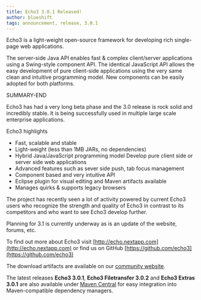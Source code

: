 ```yaml
---
title: Echo3 3.0.1 Released!
author: blueshift
tags: announcement, release, 3.0.1
---
```


Echo3 is a light-weight open-source framework for developing rich single-page web applications.

The server-side Java API enables fast &amp; complex client/server applications using a
Swing-style component API. The identical JavaScript API allows the easy development of
pure client-side applications using the very same clean and intuitive programming model.
New components can be easily adopted for both platforms.

SUMMARY-END

Echo3 has had a very long beta phase and the 3.0 release is rock solid and incredibly
stable. It is being successfully used in multiple large scale enterprise applications.

Echo3 highlights

*   Fast, scalable and stable
*   Light-weight (less than 1MB JARs, no dependencies)
*   Hybrid Java/JavaScript programming model Develop pure client side or server side web applications
*   Advanced features such as sever side push, tab focus management
*   Component based and very intuitive API
*   Eclipse plugin for visual editing and Maven artifacts available
*   Manages quirks &amp; supports legacy browsers

The project has recently seen a lot of activity powered by current Echo3 users
who recognize the strength and quality of Echo3 in contrast to its competitors and who want to see Echo3 develop further.

Planning for 3.1 is currently underway as is an update of the website, forums, etc.

To find out more about Echo3 visit [http://echo.nextapp.com](http://echo.nextapp.com)
or find us on GitHub [https://github.com/echo3](https://github.com/echo3)

The download artifacts are available on our [community website](/).

The latest releases **Echo3 3.0.1**,
**Echo3 Filetransfer 3.0.2** and **Echo3 Extras 3.0.1** are also available under [Maven Central](http://search.maven.org) for easy integration into Maven-compatible dependency managers.
